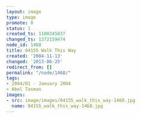 ```yaml
---
layout: image
type: image
promote: 0
status: 1
created_ts: 1100345037
changed_ts: 1372159474
node_id: 1468
title: 04155 Walk This Way
created: '2004-11-13'
changed: '2013-06-25'
redirect_from: []
permalink: "/node/1468/"
tags:
- 2004/01 - January 2004
- Abel Tasman
images:
- src: image/images/04155_walk_this_way-1468.jpg
  name: 04155_walk_this_way-1468.jpg
---
```


